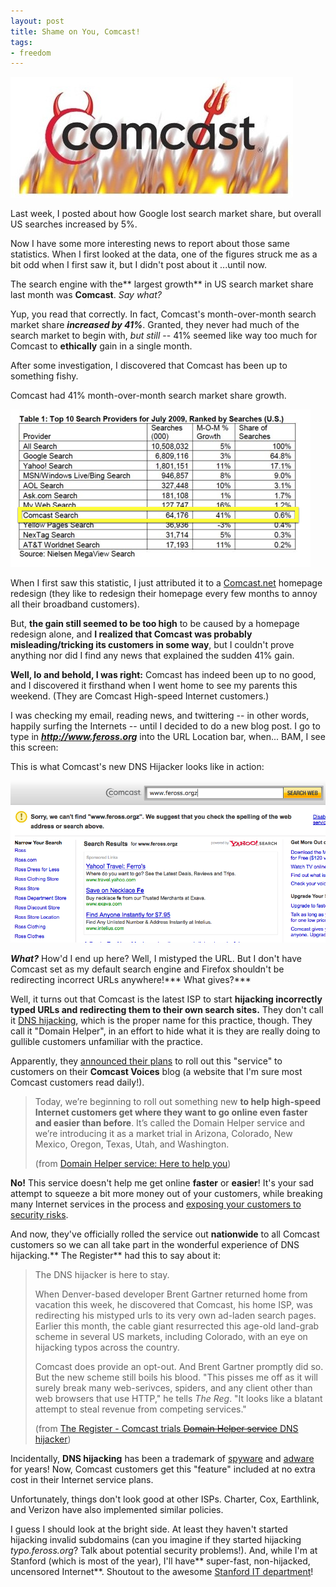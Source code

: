 ```yaml
---
layout: post
title: Shame on You, Comcast!
tags:
- freedom
---
```


![Comcast is evil!](/images/evil-comcast-logo.jpg)

Last week, I posted about how Google lost search market share, but overall US searches increased by 5%.

Now I have some more interesting news to report about those same statistics. When I first looked at the data, one of the figures  struck me as a bit odd when I first saw it, but I didn't post about it ...until now.

The search engine with the** largest growth** in US search market share last month was **Comcast**. *Say what?*

Yup, you read that correctly. In fact, Comcast's month-over-month search market share ***increased by 41%***. Granted, they never had much of the search market to begin with, *but still* -- 41% seemed like way too much for Comcast to **ethically** gain in a single month.

After some investigation, I discovered that Comcast has been up to something fishy.

Comcast had 41% month-over-month search market share growth.

![Comcast had 41% month-over-month search market share growth.](/images/comcast-search-increase.png)

When I first saw this statistic, I just attributed it to a [Comcast.net](http://www.comcast.net) homepage redesign (they like to redesign their homepage every few months to annoy all their broadband customers).

But, **the gain still seemed to be too high** to be caused by a homepage redesign alone, and **I realized that Comcast was probably misleading/tricking its customers in some way**, but I couldn't prove anything nor did I find any news that explained the sudden 41% gain.

**Well, lo and behold, I was right:** Comcast has indeed been up to no good, and I discovered it firsthand when I went home to see my parents this weekend. (They are Comcast High-speed Internet customers.)

I was checking my email, reading news, and twittering -- in other words, happily surfing the Internets -- until I decided to do a new blog post. I go to type in ***http://www.feross.org*** into the URL Location bar, when... BAM, I see this screen:

This is what Comcast's new DNS Hijacker looks like in action:

![This is what Comcast's new DNS Hijacker looks like in action](/images/comcast-dns-hijacker.png)

***What?*** How'd I end up here? Well, I mistyped the URL. But I don't have Comcast set as my default search engine and Firefox shouldn't be redirecting incorrect URLs anywhere!*** What gives?***

Well, it turns out that Comcast is the latest ISP to start **hijacking incorrectly typed URLs and redirecting them to their own search sites.** They don't call it [DNS hijacking](http://en.wikipedia.org/wiki/DNS_hijacking), which is the proper name for this practice, though. They call it "Domain Helper", in an effort to hide what it is they are really doing to gullible customers unfamiliar with the practice.

Apparently, they [announced their plans](http://www.comcastvoices.com/2009/07/domain-helper-service-here-to-help-you.html) to roll out this "service" to customers on their **Comcast Voices** blog (a website that I'm sure most Comcast customers read daily!).

>Today, we’re beginning to roll out something new **to help high-speed Internet customers get where they want to go online even faster and easier than before**. It’s called the Domain Helper service and we’re introducing it as a market trial in Arizona, Colorado, New Mexico, Oregon, Texas, Utah, and Washington.
>
>(from [Domain Helper service: Here to help you](http://www.comcastvoices.com/2009/07/domain-helper-service-here-to-help-you.html))

**No!** This service doesn't help me get online **faster** or **easier**! It's your sad attempt to squeeze a bit more money out of your customers, while breaking many Internet services in the process and [exposing your customers to security risks](http://blog.washingtonpost.com/securityfix/2008/04/when_monetizing_isp_traffic_go.html).

And now, they've officially rolled the service out **nationwide** to all Comcast customers so we can all take part in the wonderful experience of DNS hijacking.** The Register** had this to say about it:

> The DNS hijacker is here to stay.
>
> When Denver-based developer Brent Gartner returned home from vacation this week, he discovered that Comcast, his home ISP, was redirecting his mistyped urls to its very own ad-laden search pages. Earlier this month, the cable giant resurrected this age-old land-grab scheme in several US markets, including Colorado, with an eye on hijacking typos across the country.
>
> Comcast does provide an opt-out. And Brent Gartner promptly did so. But the new scheme still boils his blood. "This pisses me off as it will surely break many web-serivces, spiders, and any client other than web browsers that use HTTP," he tells *The Reg*. "It looks like a blatant attempt to steal revenue from competing services."
>
>(from [The Register - Comcast trials <del datetime="2009-08-23T08:35:11+00:00">Domain Helper service</del> DNS hijacker](http://www.theregister.co.uk/2009/07/28/comcast_dns_hijacker/d))

Incidentally, **DNS hijacking** has been a trademark of [spyware](http://en.wikipedia.org/wiki/Spyware) and [adware](http://en.wikipedia.org/wiki/Adware) for years! Now, Comcast customers get this "feature" included at no extra cost in their Internet service plans.

Unfortunately, things don't look good at other ISPs. Charter, Cox, Earthlink, and Verizon have also implemented similar policies.

I guess I should look at the bright side. At least they haven't started hijacking invalid subdomains (can you imagine if they started hijacking *typo.feross.org*? Talk about potential security problems!). And, while I'm at Stanford (which is most of the year), I'll have** super-fast, non-hijacked, uncensored Internet**. Shoutout to the awesome [Stanford IT department](http://www.stanford.edu/dept/its/)!